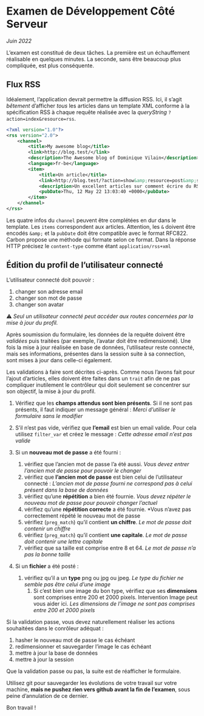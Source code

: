 # Examen de Développement Côté Serveur

*Juin 2022*

L’examen est constitué de deux tâches. La première est un échauffement réalisable en quelques minutes. La seconde, sans être beaucoup plus compliquée, est plus conséquente. 

## Flux RSS

Idéalement, l’application devrait permettre la diffusion RSS. Ici, il s’agit  *bêtement* d’afficher *tous* les articles dans un template XML conforme à la spécification RSS à chaque requête réalisée avec la *queryString* `?action=index&resource=rss`. 

```rss
<?xml version="1.0"?>
<rss version="2.0">
    <channel>
        <title>My awesome blog</title>
        <link>http://blog.test/</link>
        <description>The Awesome blog of Dominique Vilain</description>
        <language>fr-be</language>
        <item>
            <title>Un article</title>
            <link>http://blog.test/?action=show&amp;resource=post&amp;slug=un-article</link>
            <description>Un excellent articles sur comment écrire du RSS</description>
            <pubDate>Thu, 12 May 22 13:03:40 +0000</pubDate>
        </item>
    </channel>
</rss>
```

Les quatre infos du `channel` peuvent être complétées en dur dans le template. Les `items` correspondent aux articles. Attention, les `&` doivent être encodés `&amp;` et la `pubDate` doit être compatible avec le format RFC822. Carbon propose une méthode qui formate selon ce format. Dans la réponse HTTP précisez le `content-type` comme étant `application/rss+xml`

## Édition du profil de l’utilisateur connecté

L’utilisateur connecté doit pouvoir :

1. changer son adresse email
2. changer son mot de passe
3. changer son avatar

⚠️ *Seul un utilisateur connecté peut accéder aux routes concernées par la mise à jour du profil.* 

Après soumission du formulaire, les données de la requête doivent être *validées* puis traitées (par exemple, l’avatar doit être redimensionné). Une fois la mise à jour réalisée en base de données, l’utilisateur reste connecté, mais ses informations, présentes dans la session suite à sa connection, sont mises à jour dans celle-ci également.


Les validations à faire sont décrites ci-après. Comme nous l’avons fait pour l’ajout d’articles, elles doivent être faites dans un `trait` afin de ne pas compliquer inutilement le contrôleur qui doit seulement se concentrer sur son objectif, la mise à jour du profil.

1. Vérifiez que les **champs attendus sont bien présents**. Si il ne sont pas présents, il faut indiquer un message général : *Merci d’utiliser le formulaire sans le modifier*
2. S’il n’est pas vide, vérifiez que **l’email** est bien un email valide. Pour cela utilisez `filter_var` et créez le message : *Cette adresse email n’est pas valide* 
3. Si un **nouveau mot de passe** a été fourni :
   1. vérifiez que l’ancien mot de passe l’a été aussi. *Vous devez entrer l’ancien mot de passe pour pouvoir le changer*
   2. vérifiez que **l’ancien mot de passe** est bien celui de l’utilisateur connecté : *L’ancien mot de passe fourni ne correspond pas à celui présent dans la base de données*
   3. vérifiez qu’une **répétition** a bien été fournie. *Vous devez répéter le nouveau mot de passe pour pouvoir changer l’actuel*
   4. vérifiez qu’une **répétition correcte** a été fournie. *Vous n’avez pas correctement répété le nouveau mot de passe
   5. vérifiez (`preg_match`) qu’il contient **un chiffre**. *Le mot de passe doit contenir un chiffre*
   6. vérifiez (`preg_match`) qu’il contient **une capitale**. *Le mot de passe doit contenir une lettre capitale*
   7. vérifiez que sa taille est comprise entre 8 et 64. *Le mot de passe n’a pas la bonne taille*

4. Si un **fichier** a été posté : 
   1. vérifiez qu’il a un **type** png ou jpg ou jpeg. *Le type du fichier ne semble pas être celui d’une image*
      1. Si c’est bien une image du bon type, vérifiez que ses **dimensions** sont comprises entre 200 et 2000 pixels. Intervention Image peut vous aider ici. *Les dimensions de l’image ne sont pas comprises entre 200 et 2000 pixels*


Si la validation passe, vous devez naturellement réaliser les actions souhaitées dans le conrôleur adéquat :

1. hasher le nouveau mot de passe le cas échéant
2. redimensionner et  sauvegarder l’image le cas échéant
3. mettre à jour la base de données
4. mettre à jour la session

Que la validation passe ou pas, la suite est de réafficher le formulaire.

Utilisez git pour sauvegarder les évolutions de votre travail sur votre machine, **mais ne pushez rien vers github avant la fin de l’examen**, sous peine d’annulation de ce dernier.

Bon travail !